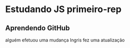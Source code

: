 # Estudando JS primeiro-rep
## Aprendendo GitHub
 alguém efetuou uma mudança
 Ingris fez uma atualização
